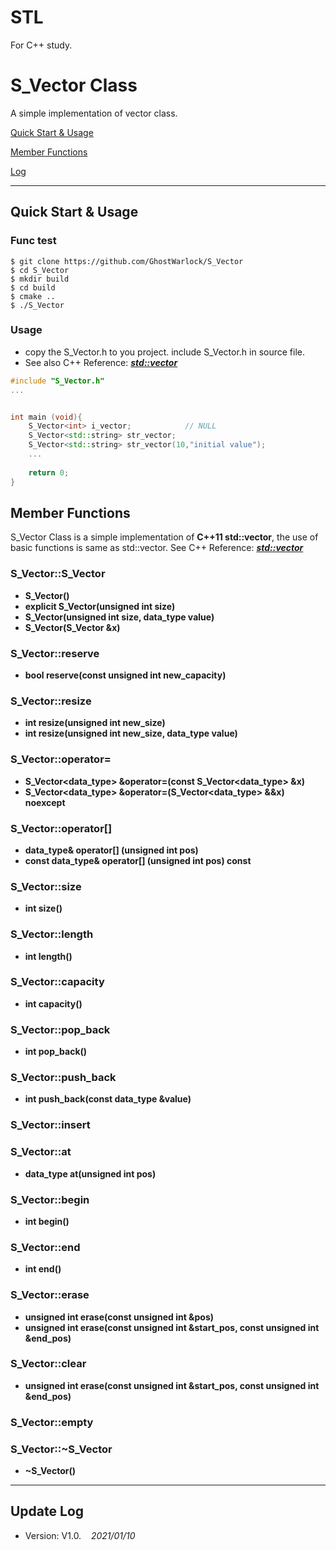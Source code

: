 # STL
For C++ study.

# S_Vector Class
A simple implementation of vector class.

[Quick Start&nbsp;&amp;&nbsp;Usage](#1.1)

[Member Functions](#1.2)

[Log](#3)

---

## Quick Start&nbsp;&amp;&nbsp;Usage
### Func test
```shell
$ git clone https://github.com/GhostWarlock/S_Vector
$ cd S_Vector
$ mkdir build
$ cd build
$ cmake ..
$ ./S_Vector
```

### Usage
- copy the S_Vector.h to you project. include S_Vector.h in source file.
- See also C++ Reference: [***std::vector***](http://www.cplusplus.com/reference/vector/)

```c++
#include "S_Vector.h"
...


int main (void){
    S_Vector<int> i_vector;            // NULL
    S_Vector<std::string> str_vector;
    S_Vector<std::string> str_vector(10,"initial value");
    ...
    
    return 0;
}
```

## Member Functions
S_Vector Class is a simple implementation of **C++11 std::vector**, the use of basic functions is same as std::vector. See C++ Reference: [***std::vector***](http://www.cplusplus.com/reference/vector)

### S_Vector::S_Vector
- **S_Vector()**
- **explicit S_Vector(unsigned int size)**
- **S_Vector(unsigned int size, data_type value)**
- **S_Vector(S_Vector &x)**

### S_Vector::reserve
- **bool reserve(const unsigned int new_capacity)**

### S_Vector::resize
- **int resize(unsigned int new_size)**
- **int resize(unsigned int new_size, data_type value)**

### S_Vector::operator=
- **S_Vector<data_type> &operator=(const S_Vector<data_type> &x)**
- **S_Vector<data_type> &operator=(S_Vector<data_type> &&x) noexcept**

### S_Vector::operator[]
- **data_type& operator[] (unsigned int pos)**
- **const data_type& operator[] (unsigned int pos) const**

### S_Vector::size
- **int size()**

### S_Vector::length
- **int length()**

### S_Vector::capacity
- **int capacity()**

### S_Vector::pop_back
- **int pop_back()**

### S_Vector::push_back
- **int push_back(const data_type &value)**

### S_Vector::insert

### S_Vector::at
- **data_type at(unsigned int pos)**

### S_Vector::begin
- **int begin()**

### S_Vector::end
- **int end()**

### S_Vector::erase
- **unsigned int erase(const unsigned int &pos)**
- **unsigned int erase(const unsigned int &start_pos, const unsigned int &end_pos)**


### S_Vector::clear
- **unsigned int erase(const unsigned int &start_pos, const unsigned int &end_pos)**

### S_Vector::empty

### S_Vector::~S_Vector
- **~S_Vector()**

---
## Update Log

- Version: V1.0.&nbsp;&nbsp;&nbsp;&nbsp;*2021/01/10*










